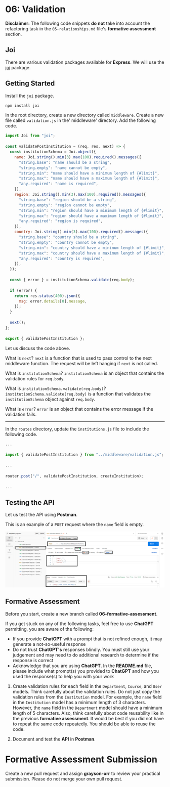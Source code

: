 # 06: Validation

**Disclaimer:** The following code snippets **do not** take into account the refactoring task in the `05-relationships.md` file's **formative assessment** section. 

## Joi

There are various validation packages available for **Express**. We will use the [joi](https://joi.dev/) package.

## Getting Started

Install the `joi` package.

```bash
npm install joi
```

In the root directory, create a new directory called `middleware`. Create a new file called `validation.js` in the' middleware' directory. Add the following code.

```javascript
import Joi from "joi";

const validatePostInstitution = (req, res, next) => {
  const institutionSchema = Joi.object({
    name: Joi.string().min(3).max(100).required().messages({
      "string.base": "name should be a string",
      "string.empty": "name cannot be empty",
      "string.min": "name should have a minimum length of {#limit}",
      "string.max": "name should have a maximum length of {#limit}",
      "any.required": "name is required",
    }),
    region: Joi.string().min(3).max(100).required().messages({
      "string.base": "region should be a string",
      "string.empty": "region cannot be empty",
      "string.min": "region should have a minimum length of {#limit}",
      "string.max": "region should have a maximum length of {#limit}",
      "any.required": "region is required",
    }),
    country: Joi.string().min(3).max(100).required().messages({
      "string.base": "country should be a string",
      "string.empty": "country cannot be empty",
      "string.min": "country should have a minimum length of {#limit}",
      "string.max": "country should have a maximum length of {#limit}",
      "any.required": "country is required",
    }),
  });

  const { error } = institutionSchema.validate(req.body);

  if (error) {
    return res.status(400).json({
      msg: error.details[0].message,
    });
  }

  next();
};

export { validatePostInstitution };
```

Let us discuss the code above.

What is `next`? `next` is a function that is used to pass control to the next middleware function. The request will be left hanging if `next` is not called.

What is `institutionSchema`? `institutionSchema` is an object that contains the validation rules for `req.body`.

What is `institutionSchema.validate(req.body)`? `institutionSchema.validate(req.body)` is a function that validates the `institutionSchema` object against `req.body`.

What is `error`? `error` is an object that contains the error message if the validation fails.

---

In the `routes` directory, update the `institutions.js` file to include the following code.

```javascript
...

import { validatePostInstitution } from "../middleware/validation.js";

...

router.post("/", validatePostInstitution, createInstitution);

...
```

## Testing the API

Let us test the API using **Postman**.

This is an example of a `POST` request where the `name` field is empty.

![](<../resources (ignore)/img/06/postman-1.PNG>)

## Formative Assessment

Before you start, create a new branch called **06-formative-assessment**.

If you get stuck on any of the following tasks, feel free to use **ChatGPT** permitting, you are aware of the following:

- If you provide **ChatGPT** with a prompt that is not refined enough, it may generate a not-so-useful response
- Do not trust **ChatGPT's** responses blindly. You must still use your judgement and may need to do additional research to determine if the response is correct
- Acknowledge that you are using **ChatGPT**. In the **README.md** file, please include what prompt(s) you provided to **ChatGPT** and how you used the response(s) to help you with your work

1. Create validation rules for each field in the `Department`, `Course`, and `User` models. Think carefully about the validation rules. Do not just copy the validation rules from the `Institution` model. For example, the `name` field in the `Institution` model has a minimum length of 3 characters. However, the `name` field in the `Department` model should have a minimum length of 5 characters. Also, think carefully about code reusability like in the previous **formative assessment**. It would be best if you did not have to repeat the same code repeatedly. You should be able to reuse the code.

2. Document and test the **API** in **Postman**.

# Formative Assessment Submission

Create a new pull request and assign **grayson-orr** to review your practical submission. Please do not merge your own pull request.